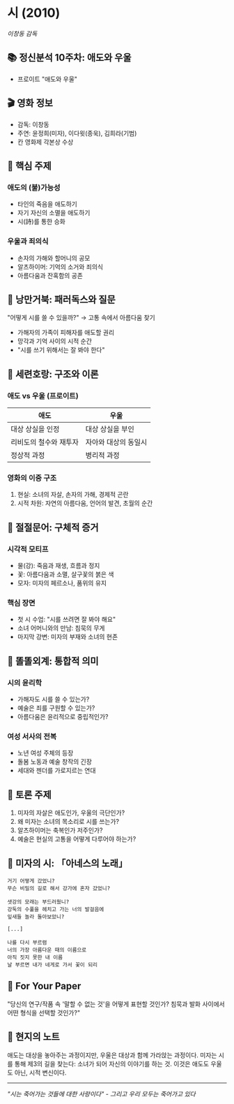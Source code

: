 # 시 (2010)
*이창동 감독*

## 📚 정신분석 10주차: 애도와 우울
- 프로이트 "애도와 우울"

## 🎬 영화 정보
- 감독: 이창동
- 주연: 윤정희(미자), 이다윗(종욱), 김희라(기범)
- 칸 영화제 각본상 수상

## 🔑 핵심 주제
### 애도의 (불)가능성
- 타인의 죽음을 애도하기
- 자기 자신의 소멸을 애도하기
- 시(詩)를 통한 승화

### 우울과 죄의식
- 손자의 가해와 할머니의 공모
- 알츠하이머: 기억의 소거와 죄의식
- 아름다움과 잔혹함의 공존

## 🐢 낭만거북: 패러독스와 질문
"어떻게 시를 쓸 수 있을까?" → 고통 속에서 아름다움 찾기
- 가해자의 가족이 피해자를 애도할 권리
- 망각과 기억 사이의 시적 순간
- "시를 쓰기 위해서는 잘 봐야 한다"

## 🐅 세련호랑: 구조와 이론
### 애도 vs 우울 (프로이트)
| 애도 | 우울 |
|------|------|
| 대상 상실을 인정 | 대상 상실을 부인 |
| 리비도의 철수와 재투자 | 자아와 대상의 동일시 |
| 정상적 과정 | 병리적 과정 |

### 영화의 이중 구조
1. 현실: 소녀의 자살, 손자의 가해, 경제적 곤란
2. 시적 차원: 자연의 아름다움, 언어의 발견, 초월의 순간

## 🐙 절절문어: 구체적 증거
### 시각적 모티프
- 물(강): 죽음과 재생, 흐름과 정지
- 꽃: 아름다움과 소멸, 살구꽃의 붉은 색
- 모자: 미자의 페르소나, 품위의 유지

### 핵심 장면
- 첫 시 수업: "시를 쓰려면 잘 봐야 해요"
- 소녀 어머니와의 만남: 침묵의 무게
- 마지막 강변: 미자의 부재와 소녀의 현존

## 👾 똘똘외계: 통합적 의미
### 시의 윤리학
- 가해자도 시를 쓸 수 있는가?
- 예술은 죄를 구원할 수 있는가?
- 아름다움은 윤리적으로 중립적인가?

### 여성 서사의 전복
- 노년 여성 주체의 등장
- 돌봄 노동과 예술 창작의 긴장
- 세대와 젠더를 가로지르는 연대

## 💭 토론 주제
1. 미자의 자살은 애도인가, 우울의 극단인가?
2. 왜 미자는 소녀의 목소리로 시를 쓰는가?
3. 알츠하이머는 축복인가 저주인가?
4. 예술은 현실의 고통을 어떻게 다루어야 하는가?

## 📖 미자의 시: 「아네스의 노래」
```
거기 어떻게 갔었니?
무슨 비밀의 길로 해서 강가에 혼자 갔었니?

샛강의 모래는 부드러웠니?
강둑의 수풀을 헤치고 가는 너의 발걸음에
잎새들 놀라 돌아보았니?

[...]

나를 다시 부르렴
너의 가장 아름다운 때의 이름으로
아직 짓지 못한 내 이름
날 부르면 내가 네게로 가서 꽃이 되리
```

## 🎯 For Your Paper
"당신의 연구/작품 속 '말할 수 없는 것'을 어떻게 표현할 것인가?
침묵과 발화 사이에서 어떤 형식을 선택할 것인가?"

## 🍃 현지의 노트
애도는 대상을 놓아주는 과정이지만,
우울은 대상과 함께 가라앉는 과정이다.
미자는 시를 통해 제3의 길을 찾는다:
소녀가 되어 자신의 이야기를 하는 것.
이것은 애도도 우울도 아닌, 시적 변신이다.

---
*"시는 죽어가는 것들에 대한 사랑이다" - 그리고 우리 모두는 죽어가고 있다*

